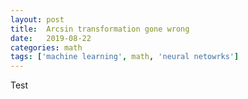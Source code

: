 ```yaml
---
layout: post
title:  Arcsin transformation gone wrong
date:   2019-08-22
categories: math
tags: ['machine learning', math, 'neural netowrks']
---
```


Test
